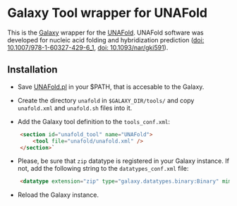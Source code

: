 # Galaxy Tool wrapper for UNAFold #

This is the [Galaxy](http://usegalaxy.org) wrapper for the [UNAFold](http://mfold.rna.albany.edu/?q=DINAMelt/software). UNAFold software was developed for nucleic acid folding and hybridization prediction ([doi: 10.1007/978-1-60327-429-6_1](http://dx.doi.org/10.1007/978-1-60327-429-6_1), [doi: 10.1093/nar/gki591](http://dx.doi.org/10.1093/nar/gki591)).

## Installation ##

* Save [UNAFold.pl](http://homepages.rpi.edu/~zukerm/download/UNAFold_download.html) in your $PATH, that is accesable to the Galaxy.

* Create the directory `unafold` in `$GALAXY_DIR/tools/` and copy `unafold.xml` and `unafold.sh` files into it.
* Add the Galaxy tool definition to the `tools_conf.xml`:
```html
    <section id="unafold_tool" name="UNAFold">
        <tool file="unafold/unafold.xml" />
    </section>`
```

* Please, be sure that `zip` datatype is registered in your Galaxy instance. If not, add the following string to the `datatypes_conf.xml` file:
```html
    <datatype extension="zip" type="galaxy.datatypes.binary:Binary" mimetype="application/zip" subclass="True" />
```

* Reload the Galaxy instance.
